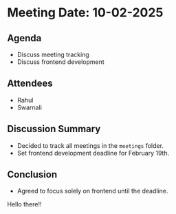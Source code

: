 # Meeting Date: 10-02-2025

## **Agenda**
- Discuss meeting tracking
- Discuss frontend development

## **Attendees**
- Rahul
- Swarnali

## **Discussion Summary**
- Decided to track all meetings in the `meetings` folder.
- Set frontend development deadline for February 19th.

## **Conclusion**
- Agreed to focus solely on frontend until the deadline.

Hello there!!
